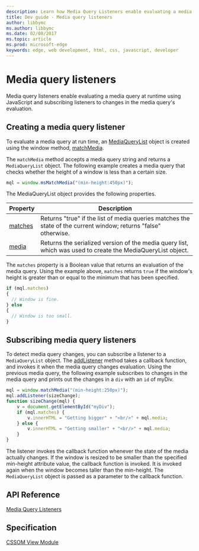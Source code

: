 ---description: Learn how Media Query Listeners enable evaluating a media query at runtime using JavaScript and subscribing listeners to changes in the media query’s evaluation.
title: Dev guide - Media query listeners
author: libbymc
ms.author: libbymc
ms.date: 02/08/2017
ms.topic: article
ms.prod: microsoft-edge
keywords: edge, web development, html, css, javascript, developer
---# Media query listenersMedia query listeners enable evaluating a media query at runtime using JavaScript and subscribing listeners to changes in the media query's evaluation.## Creating a media query listenerTo evaluate a media query at run time, an [MediaQueryList](https://msdn.microsoft.com/library/hh772454(v=vs.85).aspx) object is created using the window method, [matchMedia](https://msdn.microsoft.com/library/hh772743(v=vs.85).aspx). The `matchMedia` method accepts a media query string and returns a `MediaQueryList` object. The following example creates a media query that checks whether the height of a window is less than a certain size.``` jsmql = window.msMatchMedia("(min-height:450px)");```The MediaQueryList object provides the following properties.| Property | Description       ||----------|-------------------|[matches](https://msdn.microsoft.com/library/hh772471.aspx) | Returns "true" if the list of media queries matches the state of the current window; returns "false" otherwise.[media](https://msdn.microsoft.com/library/hh772474.aspx) | Returns the serialized version of the media query list, which was used to create the MediaQueryList object. The `matches` property is a Boolean value that returns an evaluation of the media query. Using the example above, `matches` returns `true` if the window's height is greater than or equal to the minimum that has been specified. ``` jsif (mql.matches) {  // Window is fine. } else {  // Window is too small.       }```## Subscribing media query listenersTo detect media query changes, you can subscribe a listener to a `MediaQueryList` object. The [addListener](https://msdn.microsoft.com/library/hh772467(v=vs.85).aspx) method takes a callback function, and invokes it when the media query changes evaluation. Using the previous media query, the following example subscribes to changes in the media query and prints out the changes in a `div` with an `id` of myDiv.``` jsmql = window.matchMedia("(min-height:250px)");mql.addListener(sizeChange); function sizeChange(mql) {    v = document.getElementById("myDiv");    if (mql.matches) {        v.innerHTML = "Getting bigger" + "<br/>" + mql.media;    } else {        v.innerHTML = "Getting smaller" + "<br/>" + mql.media;    }}```The listener invokes the callback function whenever the state of the media actually changes. If the window is resized to be smaller than the specified min-height attribute value, the callback function is invoked. It is invoked again when the window becomes taller than the min-height. The `MediaQueryList` object is passed as a parameter to the callback function.## API Reference [Media Query Listeners](https://msdn.microsoft.com/library/hh772369(v=vs.85).aspx)## Specification[CSSOM View Module](https://www.w3.org/TR/cssom-view/)